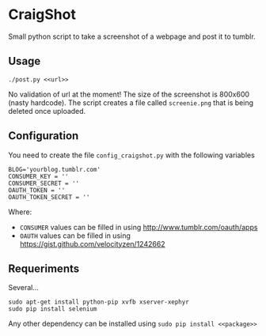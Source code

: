 # CraigShot #

Small python script to take a screenshot of a webpage and post it to tumblr.

## Usage ##

```
./post.py <<url>>
```

No validation of url at the moment!
The size of the screenshot is 800x600 (nasty hardcode).
The script creates a file called `screenie.png` that is being deleted once uploaded.

## Configuration ##

You need to create the file `config_craigshot.py` with the following variables

```
BLOG='yourblog.tumblr.com'
CONSUMER_KEY = ''
CONSUMER_SECRET = ''
OAUTH_TOKEN = ''
OAUTH_TOKEN_SECRET = ''
```
Where:
- `CONSUMER` values can be filled in using http://www.tumblr.com/oauth/apps
- `OAUTH` values can be filled in using https://gist.github.com/velocityzen/1242662

## Requeriments ##

Several...

```
sudo apt-get install python-pip xvfb xserver-xephyr
sudo pip install selenium
```

Any other dependency can be installed using `sudo pip install <<package>>`
